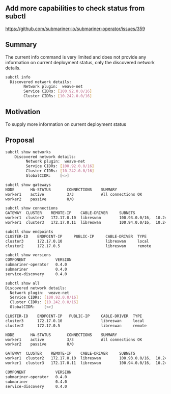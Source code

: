 ## Add more capabilities to check status from subctl

https://github.com/submariner-io/submariner-operator/issues/359


## Summary
The current info command is very limited and does not provide any information on current deployment status, only the discovered network details.
```bash 
subctl info  
  Discovered network details:  
        Network plugin:  weave-net  
        Service CIDRs: [100.92.0.0/16]  
        Cluster CIDRs: [10.242.0.0/16]
```

## Motivation
To supply more information on current deployment status

## Proposal
```bash
subctl show networks  
    Discovered network details:  
         Network plugin:  weave-net  
         Service CIDRs: [100.92.0.0/16]  
         Cluster CIDRs: [10.242.0.0/16]  
         GlobalCIDR:    [<>] 
```

``` bash 
subctl show gateways  
NODE       HA-STATUS       CONNECTIONS    SUMMARY  
worker1    active          3/3            All connections OK  
worker2    passive         0/0                                
```  
    
```bash
subctl show connections  
GATEWAY  CLUSTER    REMOTE-IP    CABLE-DRIVER     SUBNETS                         STATUS  
worker1  cluster2   172.17.0.10  libreswan        100.93.0.0/16,  10.243.0.0/16   connected  
worker1  cluster3   172.17.0.11  libreswan        100.94.0.0/16,  10.244.0.0/16   connected
```
  
```bash 
subctl show endpoints  
CLUSTER-ID    ENDPOINT-IP     PUBLIC-IP     CABLE-DRIVER  TYPE
cluster3      172.17.0.10                   libreswan     local
cluster2      172.17.0.5                    libreswan     remote
  ```

```bash   
subctl show versions 
COMPONENT             VERSION
submariner-operator   0.4.0
submariner            0.4.0
service-discovery     0.4.0
```

```bash
subctl show all  
Discovered network details:  
  Network plugin:  weave-net  
  Service CIDRs: [100.92.0.0/16]  
  Cluster CIDRs: [10.242.0.0/16]    
  GlobalCIDR:    [<>]  

CLUSTER-ID    ENDPOINT-IP   PUBLIC-IP     CABLE-DRIVER  TYPE
cluster3      172.17.0.10                 libreswan     local
cluster2      172.17.0.5                  libreswan     remote

NODE       HA-STATUS       CONNECTIONS    SUMMARY  
worker1    active          3/3            All connections OK  
worker2    passive         0/0                                

GATEWAY  CLUSTER    REMOTE-IP    CABLE-DRIVER     SUBNETS                         STATUS  
worker1  cluster2   172.17.0.10  libreswan        100.93.0.0/16,  10.243.0.0/16   connected  
worker1  cluster3   172.17.0.11  libreswan        100.94.0.0/16,  10.244.0.0/16   connected

COMPONENT             VERSION
submariner-operator   0.4.0
submariner            0.4.0
service-discovery     0.4.0
   ```
